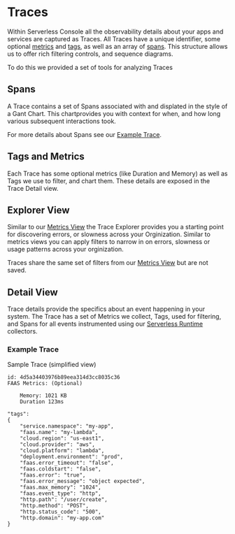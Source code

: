 <!--
title: Traces
menuText: Traces
description: Using Explorer and understanding Traces and Spans.
menuOrder: 7
-->
# Traces

Within Serverless Console all the observability details about your apps and services are
captured as Traces. All Traces have a unique identifier, some optional
[metrics](metrics.md) and [tags](tags.md), as well as an array of [spans](#spans).
This structure allows us to offer rich filtering controls, and sequence diagrams.  

To do this we provided a set of tools for analyzing Traces

## Spans

A Trace contains a set of Spans associated with and displated in the style of a 
Gant Chart. This chartprovides you with context for when, and 
how long various subsequent interactions took. 

For more details about Spans see our [Example Trace](#example-trace).

## Tags and Metrics

Each Trace has some optional metrics (like Duration and Memory) as well as
Tags we use to filter, and chart them. These details are exposed in the Trace
Detail view. 


## Explorer View

Similar to our [Metrics View](metrics.md) the Trace Explorer provides you a
starting point for discovering errors, or slowness across your Orginization.
Similar to metrics views you can apply filters to narrow in on errors, slowness
or usage patterns across your orginization. 

Traces share the same set of filters from our [Metrics View](metrics.md) but are
not saved.

## Detail View

Trace details provide the specifics about an event happening in your system. The
Trace has a set of Metrics we collect, Tags, used for filtering, and Spans
for all events instrumented using our [Serverless Runtime](runtime.md)
collectors. 


### Example Trace

Sample Trace (simplified view)
```text
id: 4d5a34403976b89eea314d3cc8035c36
FAAS Metrics: (Optional)
   
    Memory: 1021 KB
    Duration 123ms
 
"tags": 
{
    "service.namespace": "my-app",
    "faas.name": "my-lambda",
    "cloud.region": "us-east1",
    "cloud.provider": "aws",
    "cloud.platform": "lambda",
    "deployment.environment": "prod",
    "faas.error_timeout": "false",
    "faas.coldstart": "false",
    "faas.error": "true",
    "faas.error_message": "object expected",
    "faas.max_memory": "1024",
    "faas.event_type": "http",
    "http.path": "/user/create",
    "http.method": "POST",
    "http.status_code": "500",
    "http.domain": "my-app.com"
}

```
